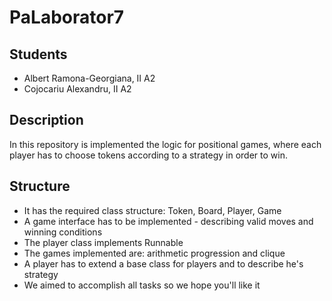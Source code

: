 # PaLaborator7

## Students

  - Albert Ramona-Georgiana, II A2
  - Cojocariu Alexandru, II A2

## Description

In this repository is implemented the logic for positional games, where each player has to choose tokens according to a strategy in order to win.

## Structure

  - It has the required class structure: Token, Board, Player, Game
  - A game interface has to be implemented - describing valid moves and winning conditions
  - The player class implements Runnable
  - The games implemented are: arithmetic progression and clique
  - A player has to extend a base class for players and to describe he's strategy
  - We aimed to accomplish all tasks so we hope you'll like it